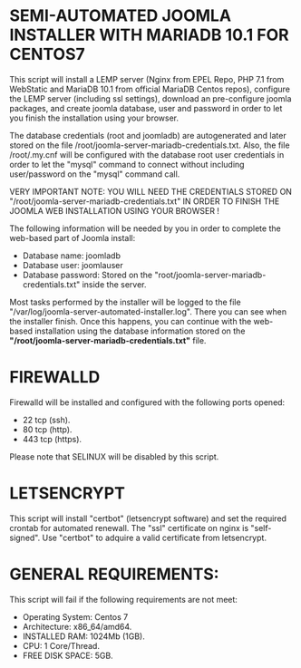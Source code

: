 # SEMI-AUTOMATED JOOMLA INSTALLER WITH  MARIADB 10.1 FOR CENTOS7

This script will install a LEMP server (Nginx from EPEL Repo, PHP 7.1 from WebStatic and MariaDB 10.1 from official MariaDB Centos repos), configure the LEMP server (including ssl settings), download an pre-configure joomla packages, and create joomla database, user and password in order to let you finish the installation using your browser.

The database credentials (root and joomladb) are autogenerated and later stored on the file /root/joomla-server-mariadb-credentials.txt. Also, the file /root/.my.cnf will be configured with the database root user credentials in order to let the "mysql" command to connect without including user/password on the "mysql" command call.

VERY IMPORTANT NOTE: YOU WILL NEED THE CREDENTIALS STORED ON "/root/joomla-server-mariadb-credentials.txt" IN ORDER TO FINISH THE JOOMLA WEB INSTALLATION USING YOUR BROWSER !

The following information will be needed by you in order to complete the web-based part of Joomla install:

- Database name: joomladb
- Database user: joomlauser
- Database password: Stored on the "root/joomla-server-mariadb-credentials.txt" inside the server.

Most tasks performed by the installer will be logged to the file "/var/log/joomla-server-automated-installer.log". There you can see when the installer finish. Once this happens, you can continue with the web-based installation using the database information stored on the **"/root/joomla-server-mariadb-credentials.txt"** file.


# FIREWALLD

Firewalld will be installed and configured with the following ports opened:

- 22 tcp (ssh).
- 80 tcp (http).
- 443 tcp (https).

Please note that SELINUX will be disabled by this script.


# LETSENCRYPT

This script will install "certbot" (letsencrypt software) and set the required crontab for automated renewall. The "ssl" certificate on nginx is "self-signed". Use "certbot" to adquire a valid certificate from letsencrypt.


# GENERAL REQUIREMENTS:

This script will fail if the following requirements are not meet:

- Operating System: Centos 7
- Architecture: x86_64/amd64.
- INSTALLED RAM: 1024Mb (1GB).
- CPU: 1 Core/Thread.
- FREE DISK SPACE: 5GB.
